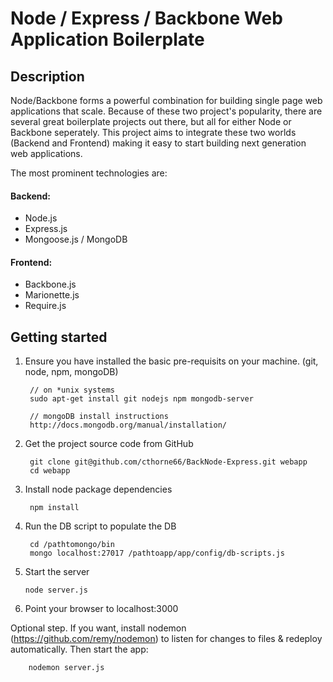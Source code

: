 # Node / Express / Backbone Web Application Boilerplate

## Description
Node/Backbone forms a powerful combination for building single page web applications that scale. Because of these two project's popularity, there are several great boilerplate projects out there, but all for either Node or Backbone seperately. This project aims to integrate these two worlds (Backend and Frontend) making it easy to start building next generation web applications.

The most prominent technologies are:

#### Backend: 
- Node.js
- Express.js
- Mongoose.js / MongoDB

#### Frontend: 
 - Backbone.js
 - Marionette.js
 - Require.js


## Getting started

1. Ensure you have installed the basic pre-requisits on your machine.  (git, node, npm, mongoDB)
        
        // on *unix systems
        sudo apt-get install git nodejs npm mongodb-server

        // mongoDB install instructions
        http://docs.mongodb.org/manual/installation/

2. Get the project source code from GitHub

        git clone git@github.com/cthorne66/BackNode-Express.git webapp
        cd webapp

3. Install node package dependencies

        npm install

4. Run the DB script to populate the DB
        
        cd /pathtomongo/bin
        mongo localhost:27017 /pathtoapp/app/config/db-scripts.js

5.  Start the server

        node server.js

6. Point your browser to localhost:3000

Optional step.  If you want, install nodemon (https://github.com/remy/nodemon) to listen for changes to files & redeploy automatically.  Then start the app: 

        nodemon server.js
